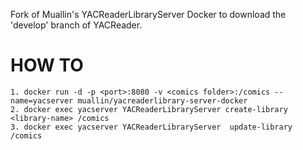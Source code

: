 Fork of Muallin's YACReaderLibraryServer Docker to download the 'develop' branch of YACReader. 

HOW TO
===
```
1. docker run -d -p <port>:8080 -v <comics folder>:/comics --name=yacserver muallin/yacreaderlibrary-server-docker
2. docker exec yacserver YACReaderLibraryServer create-library <library-name> /comics
3. docker exec yacserver YACReaderLibraryServer  update-library /comics
```

